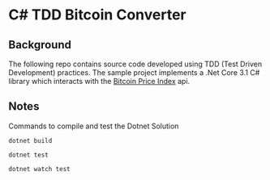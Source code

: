 # C# TDD Bitcoin Converter

## Background
The following repo contains source code developed using TDD (Test Driven Development) practices. The sample project implements a .Net Core 3.1 C# library which interacts with the [Bitcoin Price Index](https://www.coindesk.com/coindesk-api) api.

## Notes

Commands to compile and test the Dotnet Solution

```
dotnet build
```

```
dotnet test
```

```
dotnet watch test
```